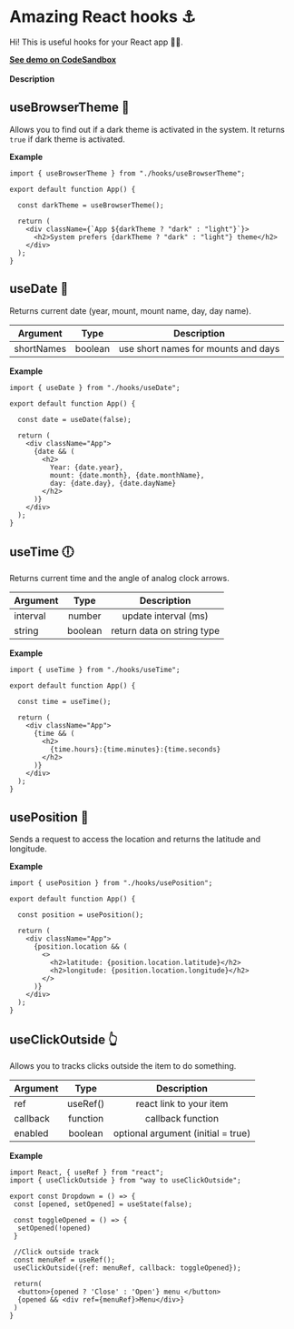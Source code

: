 # Amazing React hooks ⚓

Hi! This is useful hooks for your React app 👨‍💻. <br/>

[**See demo on CodeSandbox**](https://codesandbox.io/s/amazing-react-hooks-examples-qwj10 "See demo")
<br/>
<br/>
**Description**

## useBrowserTheme 🎨

Allows you to find out if a dark theme is activated in the system. It returns `true` if dark theme is activated.

**Example**

```JSX
import { useBrowserTheme } from "./hooks/useBrowserTheme";

export default function App() {

  const darkTheme = useBrowserTheme();

  return (
    <div className={`App ${darkTheme ? "dark" : "light"}`}>
      <h2>System prefers {darkTheme ? "dark" : "light"} theme</h2>
    </div>
  );
}
```

## useDate 📅

Returns current date (year, mount, mount name, day, day name).

| Argument   |  Type   |             Description             |
| ---------- | :-----: | :---------------------------------: |
| shortNames | boolean | use short names for mounts and days |

**Example**

```JSX
import { useDate } from "./hooks/useDate";

export default function App() {

  const date = useDate(false);

  return (
    <div className="App">
      {date && (
        <h2>
          Year: {date.year},
          mount: {date.month}, {date.monthName},
          day: {date.day}, {date.dayName}
        </h2>
      )}
    </div>
  );
}
```

## useTime 🕕

Returns current time and the angle of analog clock arrows.

| Argument |  Type   |        Description         |
| -------- | :-----: | :------------------------: |
| interval | number  |    update interval (ms)    |
| string   | boolean | return data on string type |

**Example**

```JSX
import { useTime } from "./hooks/useTime";

export default function App() {

  const time = useTime();

  return (
    <div className="App">
      {time && (
        <h2>
          {time.hours}:{time.minutes}:{time.seconds}
        </h2>
      )}
    </div>
  );
}
```

## usePosition 📡

Sends a request to access the location and returns the latitude and longitude.

**Example**

```JSX
import { usePosition } from "./hooks/usePosition";

export default function App() {

  const position = usePosition();

  return (
    <div className="App">
      {position.location && (
        <>
          <h2>latitude: {position.location.latitude}</h2>
          <h2>longitude: {position.location.longitude}</h2>
        </>
      )}
    </div>
  );
}
```

## useClickOutside 👆

Allows you to tracks clicks outside the item to do something.

| Argument |   Type   |            Description             |
| -------- | :------: | :--------------------------------: |
| ref      | useRef() |      react link to your item       |
| callback | function |         callback function          |
| enabled  | boolean  | optional argument (initial = true) |

**Example**

```JSX
import React, { useRef } from "react";
import { useClickOutside } from "way to useClickOutside";

export const Dropdown = () => {
 const [opened, setOpened] = useState(false);

 const toggleOpened = () => {
  setOpened(!opened)
 }

 //Click outside track
 const menuRef = useRef();
 useClickOutside({ref: menuRef, callback: toggleOpened});

 return(
  <button>{opened ? 'Close' : 'Open'} menu </button>
  {opened && <div ref={menuRef}>Menu</div>}
 )
}
```
